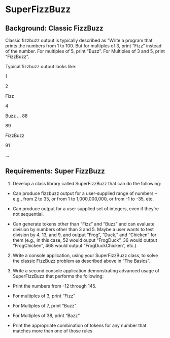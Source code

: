 # SuperFizzBuzz

## Background: Classic FizzBuzz

Classic fizzbuzz output is typically described as “Write a program that prints the numbers
from 1 to 100. But for multiples of 3, print “Fizz” instead of the number. For multiples of 5,
print “Buzz”. For Multiples of 3 and 5, print “FizzBuzz”. 

Typical fizzbuzz output looks like:

1

2

Fizz

4

Buzz
...
88

89

FizzBuzz

91

...


## Requirements: Super FizzBuzz

1. Develop a class library called SuperFizzBuzz that can do the following:

* Can produce fizzbuzz output for a user-supplied range of numbers – e.g., from 2
to 35, or from 1 to 1,000,000,000, or from -1 to -35, etc.

* Can produce output for a user supplied set of integers, even if they’re not
sequential.

* Can generate tokens other than “Fizz” and “Buzz” and can evaluate division by
numbers other than 3 and 5. Maybe a user wants to test division by 4, 13, and 9,
and output “Frog”, “Duck,” and “Chicken” for them (e.g., in this case, 52 would
ouput “FrogDuck”, 36 would output “FrogChicken”, 468 would output
“FrogDuckChicken”, etc.)

2. Write a console application, using your SuperFizzBuzz class, to solve the classic
FizzBuzz problem as described above in “The Basics”.

3. Write a second console application demonstrating advanced usage of SuperFizzBuzz
that performs the following:

* Print the numbers from -12 through 145.

* For multiples of 3, print “Fizz”

* For Multiples of 7, print “Buzz”

* For Multiples of 38, print “Bazz”

* Print the appropriate combination of tokens for any number that matches
more than one of those rules
